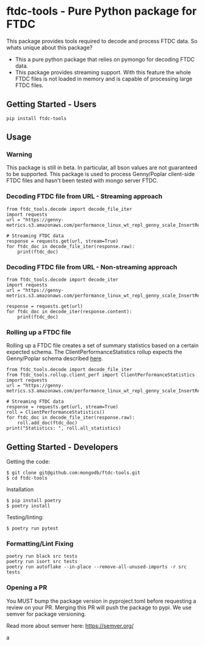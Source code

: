 # ftdc-tools - Pure Python package for FTDC
This package provides tools required to decode and process FTDC data. So whats unique about this package?

* This a pure python package that relies on pymongo for decoding FTDC data.
* This package provides streaming support. With this feature the whole FTDC files is not loaded in memory and is capable of processing large FTDC files.

## Getting Started - Users
```
pip install ftdc-tools
```

## Usage

### Warning
This package is still in beta. In particular, all bson values are not guaranteed to be supported. This package is used to process Genny/Poplar client-side FTDC files and hasn't been tested with mongo server FTDC.

### Decoding FTDC file from URL - Streaming approach
```
from ftdc_tools.decode import decode_file_iter
import requests
url = "https://genny-metrics.s3.amazonaws.com/performance_linux_wt_repl_genny_scale_InsertRemove_patch_b2098c676bdc64e3194734fa632b133c47496646_61f955933066150fca890e4a_22_02_01_15_58_36_0/canary_InsertRemove.ActorFinished"

# Streaming FTDC data
response = requests.get(url, stream=True)
for ftdc_doc in decode_file_iter(response.raw):
    print(ftdc_doc)
```

### Decoding FTDC file from URL - Non-streaming approach
```
from ftdc_tools.decode import decode_iter
import requests
url = "https://genny-metrics.s3.amazonaws.com/performance_linux_wt_repl_genny_scale_InsertRemove_patch_b2098c676bdc64e3194734fa632b133c47496646_61f955933066150fca890e4a_22_02_01_15_58_36_0/canary_InsertRemove.ActorFinished"

response = requests.get(url)
for ftdc_doc in decode_iter(response.content):
    print(ftdc_doc)
```

### Rolling up a FTDC file 

Rolling up a FTDC file creates a set of summary statistics based on a certain expected schema.
The ClientPerformanceStatistics rollup expects the Genny/Poplar schema described [here](https://github.com/10gen/performance-tooling-docs/blob/main/getting_started/intrarun_data_generation.md#client-side-intra-run-data).

```
from ftdc_tools.decode import decode_file_iter
from ftdc_tools.rollup.client_perf import ClientPerformanceStatistics
import requests
url = "https://genny-metrics.s3.amazonaws.com/performance_linux_wt_repl_genny_scale_InsertRemove_patch_b2098c676bdc64e3194734fa632b133c47496646_61f955933066150fca890e4a_22_02_01_15_58_36_0/canary_InsertRemove.ActorFinished"

# Streaming FTDC data
response = requests.get(url, stream=True)
roll = ClientPerformanceStatistics()
for ftdc_doc in decode_file_iter(response.raw):
    roll.add_doc(ftdc_doc)
print("Statistics: ", roll.all_statistics)
```


## Getting Started - Developers

Getting the code:
```
$ git clone git@github.com:mongodb/ftdc-tools.git
$ cd ftdc-tools
```

Installation

```
$ pip install poetry
$ poetry install
```

Testing/linting:
```
$ poetry run pytest
```

### Formatting/Lint Fixing
```
poetry run black src tests
poetry run isort src tests
poetry run autoflake --in-place --remove-all-unused-imports -r src tests
```

### Opening a PR
You MUST bump the package version in pyproject.toml before requesting a review on your PR. Merging this PR will push the package to pypi. We use semver for package versioning.

Read more about semver here: https://semver.org/

a
